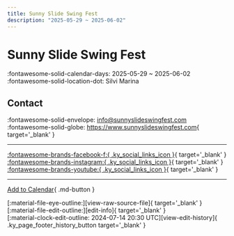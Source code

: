 ```yaml
---
title: Sunny Slide Swing Fest
description: "2025-05-29 ~ 2025-06-02"
---
```


# Sunny Slide Swing Fest 

:fontawesome-solid-calendar-days: 2025-05-29 ~ 2025-06-02  
:fontawesome-solid-location-dot: Silvi Marina  

## Contact

:fontawesome-solid-envelope: <info@sunnyslideswingfest.com>  
:fontawesome-solid-globe: <https://www.sunnyslideswingfest.com>{ target='_blank' }  

---

 [:fontawesome-brands-facebook-f:{ .ky_social_links_icon }](https://www.facebook.com/sunnyslidefest){ target='_blank' } [:fontawesome-brands-instagram:{ .ky_social_links_icon }](https://instagram.com/sunnyslidefest){ target='_blank' } [:fontawesome-brands-youtube:{ .ky_social_links_icon }](https://youtube.com/@sunnyslidefest6238){ target='_blank' }

---

[Add to Calendar](https://swing.news/ics/en/2025/it/sunny-slide-swing-fest-2025.ics){ .md-button }

<div class="ky_page_footer" markdown>
<div class="ky_page_footer_trailing" markdown="span">
[:material-file-eye-outline:][view-raw-source-file]{ target='_blank' }
[:material-file-edit-outline:][edit-info]{ target='_blank' }
</div>
<div class="ky_page_footer_leading" markdown="span">
[:material-clock-edit-outline: 2024-07-14 20:30 UTC][view-edit-history]{ .ky_page_footer_history_button target='_blank' }
</div>
</div>

[view-raw-source-file]: https://github.com/swingdance/events/blob/main/2025/it/sunny-slide-swing-fest-2025.json "View Raw Source File"
[edit-info]: https://github.com/swingdance/events/issues/new?assignees=&labels=update+event&projects=&template=03-update_entity.yml&title=%5B2025%2Fit%5D%20Sunny%20Slide%20Swing%20Fest&region=it&year=2025&id=sunny-slide-swing-fest-2025&name=Sunny%20Slide%20Swing%20Fest&org_id= "Edit Info"

[view-edit-history]: https://github.com/swingdance/events/commits/main/2025/it/sunny-slide-swing-fest-2025.json "View Edit History"

